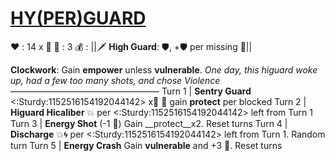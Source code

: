 # [__**HY(PER)GUARD**__](<https://www.youtube.com/watch?v=eOLl_QbxLrg>)
❤️ : 14 x 👥
🔷 : 3
💰 : ||🗡️ **High Guard**: 🛡️, +🛡️ per missing 🔷||

**Clockwork**: Gain __empower__ unless __vulnerable__.
*One day, this higuard woke up, had a few too many shots, and chose Violence*
—————————————————
Turn 1  | **Sentry Guard** <:Sturdy:1152516154192044142> x👥 🔀 gain __protect__ per blocked
Turn 2 | **Higuard Hicaliber** 💥 per <:Sturdy:1152516154192044142> left from Turn 1
Turn 3 | **Energy Shot** (-1 🔷) Gain __protect__x2. Reset turns
Turn 4 | **Discharge** 💥🌀 per <:Sturdy:1152516154192044142> left from Turn 1. Random turn
Turn 5 | **Energy Crash** Gain __vulnerable__ and +3 🔷. Reset turns

